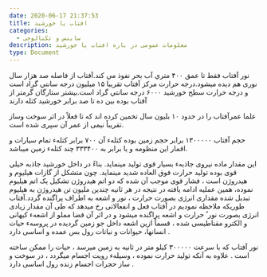 ```yaml
---
date: 2020-06-17 21:37:53
title: افتاب یا خورشید
categories:
  - ساینس و تکنالوجی
description: معلومات عمومی در باره افتاب یا خورشید
type: Document
---
```


نور آفتاب فقط تا عمق ۴۰۰ متري آب بحر نفوذ مي كند.آفتاب از فاصله صد هزار سال نوری هم ديده ميشود.درجه حرارت مركز آفتاب تقريبا ۱۵ ميليون درجه سانتي گراد است و درجه حرارت سطح خورشيد ۶۰۰۰ درجه سانتي گراد است.بيشتر ستارگان گرمتر از آفتاب بوده بين ده تا صد برابر خورشيد کتله دارند

علما عمرآفتاب را در حدود ۱۰ بليون سال تخمين کرده اند که تا فعلاً در اثر سوخت وساز تقريباً نيمی از عمر آن سپری شده است.

حجم آفتاب ۱۳۰۰۰۰۰ برابر حجم زمين بوده کتلهء آن ۷۰۰ برابر کتلهء تمام سيارات و اقمار اين منظومه و يا برابر به ۳۳۳۴۰۰ چند کتلهء زمين ميباشد.

اين مقدار ماده نيروی جاذبهء بسيار قوی توليد مينمايد. بناءً در داخل خورشيد جاذبه خيلی قوی بوده توليد حرارت فوق العاده شديد مينمايد. چون متشکل از گازات هيليوم و هيدروژن است ، فشار قوی موجب آن شده که دو اتم هيدروژن تشکيل يک اتم هيليوم نموده، همين عمليه ادامه يافته در نتيجه در هر ثانيه چندين مليون تن هيدروژن به هيليوم تبديل شده مقداری انرژی بصورت حرارت ، نور و اشعه به اطراف پراگنده گردد.آفتاب طوريکه ملاحظه نموديم در آفتاب فعل و انفعالاتی رخ ميدهد که طی آن مقدار زيادی انرژی بصورت نور ُ حرارت و اشعه پراگنده ميشود و در اثر آن فضا مملو از اشعهء کيهانی و الکترو مقناطيسی شده ، قسماً ازين اشعه داخل جو زمين گرديده در پروسهء حيات انسانها، حيوانات و نباتات رول بس عمده و اساسی دارد .

نور آفتاب که با سرعت ۳۰۰۰۰۰ کيلو متر در ثانيه به زمين ميرسد ، حيات را ممکن ساخته است . علاوه به آنکه توليد حرارت نموده ، وسيلهء رويت اجسام ميگردد ، در سوخت و ساز حجرات اجسام زنده رول اساسی دارد .